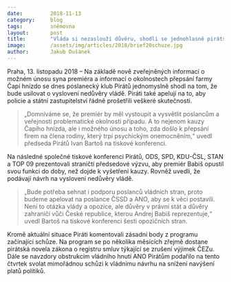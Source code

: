 ```yaml
---
date:         2018-11-13
category:     blog
tags:         sněmovna
layout:       post
title:        "Vláda si nezaslouží důvěru, shodli se jednohlasně pirátští poslanci"
image:        /assets/img/articles/2018/brief20schuze.jpg
author:       Jakub Dušánek
---
```



Praha, 13. listopadu 2018 – Na základě nově zveřejněných informací o možném únosu syna premiéra a informací o okolnostech přepsání farmy Čapí hnízdo se dnes poslanecký klub Pirátů jednomyslně shodl na tom, že bude usilovat o vyslovení nedůvěry vládě. Piráti také apelují na to, aby policie a státní zastupitelství řádně prošetřili veškeré skutečnosti.

> „Domníváme se, že premiér by měl vystoupit a vysvětlit poslancům a veřejnosti problematické okolnosti případu. A to nejenom kauzy Čapího hnízda, ale i možného únosu a toho, zda došlo k přepsání firem na člena rodiny, který trpí psychickým onemocněním,“ uvedl předseda Pirátů Ivan Bartoš na tiskové konferenci.

Na následné společné tiskové konferenci Pirátů, ODS, SPD, KDU-ČSL, STAN a TOP 09 prezentovali straničtí předsedové výzvu, aby premiér Babiš opustil svou funkci do doby, než dojde k vyšetření kauzy. Rovněž uvedli, že podávají návrh na vyslovení nedůvěry vládě. 

> „Bude potřeba sehnat i podporu poslanců vládních stran, proto budeme apelovat na poslance ČSSD a ANO, aby se k věci postavili. Není to otázka vlády a opozice, ale důvěry v právní stát a důvěry zahraničí vůči České republice, kterou Andrej Babiš reprezentuje,“ uvedl Bartoš na tiskové konferenci šesti opozičních stran.

Kromě aktuální situace Piráti komentovali zásadní body z programu začínající schůze. Na program se po několika měsících zřejmě dostane pirátská novela zákona o registru smluv týkající se zrušení výjimek ČEZu. Dále se navzdory obstrukcím vládního hnutí ANO Pirátům podařilo na tento čtvrtek svolat mimořádnou schůzi k vládnímu návrhu na snížení navýšení platů politiků.
